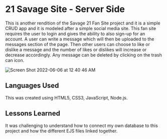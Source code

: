 # 21 Savage Site - Server Side

This is another rendition of the Savage 21 Fan Site project and it is a simple CRUD app and it is modeled after a simple social media site. This fan site requires the user to login and gives the ability to also sign-up for an account. A user can write a message which will then be uploaded to the messages section of the page. Then other users can choose to like or dislike a message and the number of likes or dislikes will increase or decrease accordingly. Any message can be deleted by clicking on the trash can icon. 

![Screen Shot 2022-06-06 at 12 40 46 AM](https://user-images.githubusercontent.com/102008028/172096055-8b18ae2e-4450-4623-94c4-77774fe013e1.png)

## Languages Used 

This was created using HTML5, CSS3, JavaScript, Node.js.

## Lessons Learned 

It was challenging to understand how to connect my own database to this project and how the different EJS files linked together.

